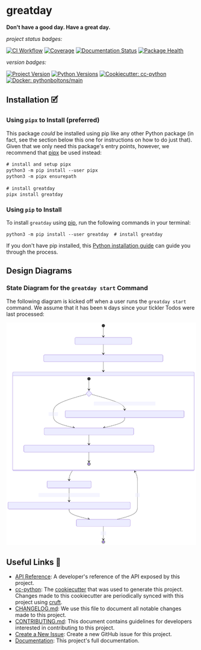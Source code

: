 # greatday

**Don't have a good day. Have a great day.**

_project status badges:_

[![CI Workflow](https://github.com/bbugyi200/greatday/actions/workflows/ci.yml/badge.svg)](https://github.com/bbugyi200/greatday/actions/workflows/ci.yml)
[![Coverage](https://codecov.io/gh/bbugyi200/greatday/branch/master/graph/badge.svg)](https://codecov.io/gh/bbugyi200/greatday)
[![Documentation Status](https://readthedocs.org/projects/greatday/badge/?version=latest)](https://greatday.readthedocs.io/en/latest/?badge=latest)
[![Package Health](https://snyk.io/advisor/python/greatday/badge.svg)](https://snyk.io/advisor/python/greatday)

_version badges:_

[![Project Version](https://img.shields.io/pypi/v/greatday)](https://pypi.org/project/greatday/)
[![Python Versions](https://img.shields.io/pypi/pyversions/greatday)](https://pypi.org/project/greatday/)
[![Cookiecutter: cc-python](https://img.shields.io/static/v1?label=cc-python&message=2022.01.04&color=d4aa00&logo=cookiecutter&logoColor=d4aa00)](https://github.com/python-boltons/cc-python)
[![Docker: pythonboltons/main](https://img.shields.io/static/v1?label=pythonboltons%20%2F%20main&message=2021.12.22&color=8ec4ad&logo=docker&logoColor=8ec4ad)](https://github.com/python-boltons/docker-python)


## Installation 🗹

### Using `pipx` to Install (preferred)

This package _could_ be installed using pip like any other Python package (in
fact, see the section below this one for instructions on how to do just that).
Given that we only need this package's entry points, however, we recommend that
[pipx][11] be used instead:

```shell
# install and setup pipx
python3 -m pip install --user pipx
python3 -m pipx ensurepath

# install greatday
pipx install greatday
```

### Using `pip` to Install

To install `greatday` using [pip][9], run the following
commands in your terminal:

``` shell
python3 -m pip install --user greatday  # install greatday
```

If you don't have pip installed, this [Python installation guide][10] can guide
you through the process.


<!-- [[[[[kooky.cog
from pathlib import Path

lines = Path("./docs/design/design.md").read_text().split("\n")
if any(L.strip() for L in lines):
    fixed_lines = [L.replace("(.", "(./docs/design") if L.startswith("![") else L for L in lines]
    print("## Design Diagrams\n")
    print("\n".join(fixed_lines))
]]]]] -->
## Design Diagrams

### State Diagram for the `greatday start` Command

The following diagram is kicked off when a user runs the `greatday start`
command. We assume that it has been `N` days since your tickler Todos were last
processed:

![diagram](./docs/design/design-1.svg)

<!-- [[[[[end]]]]] -->


## Useful Links 🔗

* [API Reference][3]: A developer's reference of the API exposed by this
  project.
* [cc-python][4]: The [cookiecutter][5] that was used to generate this project.
  Changes made to this cookiecutter are periodically synced with this project
  using [cruft][12].
* [CHANGELOG.md][2]: We use this file to document all notable changes made to
  this project.
* [CONTRIBUTING.md][7]: This document contains guidelines for developers
  interested in contributing to this project.
* [Create a New Issue][13]: Create a new GitHub issue for this project.
* [Documentation][1]: This project's full documentation.


[1]: https://greatday.readthedocs.io/en/latest
[2]: https://github.com/bbugyi200/greatday/blob/master/CHANGELOG.md
[3]: https://greatday.readthedocs.io/en/latest/modules.html
[4]: https://github.com/python-boltons/cc-python
[5]: https://github.com/cookiecutter/cookiecutter
[6]: https://docs.readthedocs.io/en/stable/
[7]: https://github.com/bbugyi200/greatday/blob/master/CONTRIBUTING.md
[8]: https://github.com/bbugyi200/greatday
[9]: https://pip.pypa.io
[10]: http://docs.python-guide.org/en/latest/starting/installation/
[11]: https://github.com/pypa/pipx
[12]: https://github.com/cruft/cruft
[13]: https://github.com/bbugyi200/greatday/issues/new/choose
